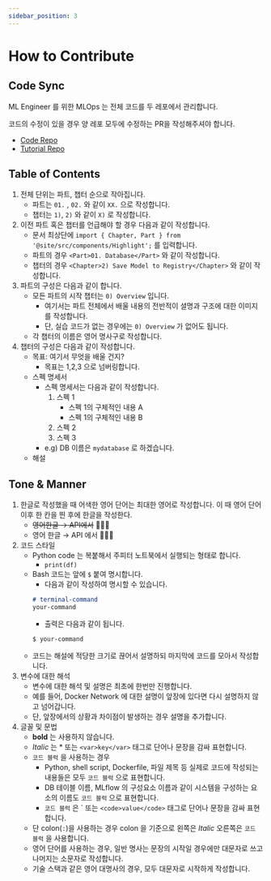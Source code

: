 ```yaml
---
sidebar_position: 3
---
```


# How to Contribute

## Code Sync

ML Engineer 를 위한 MLOps 는 전체 코드를 두 레포에서 관리합니다.  

코드의 수정이 있을 경우 양 레포 모두에 수정하는 PR을 작성해주셔야 합니다.
- [Code Repo](https://github.com/mlops-for-mle/mlops-for-mle)
- [Tutorial Repo](https://github.com/mlops-for-mle/tutorial)

## Table of Contents

1. 전체 단위는 파트, 챕터 순으로 작아집니다.
    - 파트는 `01.` , `02.` 와 같이 `XX.` 으로 작성합니다.
    - 챕터는 `1)`, `2)` 와 같이 `X)` 로 작성합니다.
2. 이전 파트 혹은 챕터를 언급해야 할 경우 다음과 같이 작성합니다.
    - 문서 최상단에 `import { Chapter, Part } from '@site/src/components/Highlight';` 를 입력합니다.
    - 파트의 경우 `<Part>01. Database</Part>` 와 같이 작성합니다.
    - 챕터의 경우 `<Chapter>2) Save Model to Registry</Chapter>` 와 같이 작성합니다.
3. 파트의 구성은 다음과 같이 합니다.
    - 모든 파트의 시작 챕터는 `0) Overview` 입니다.
        - 여기서는 파트 전체에서 배울 내용의 전반적이 셜명과 구조에 대한 이미지를 작성합니다.
        - 단, 실습 코드가 없는 경우에는 `0) Overview` 가 없어도 됩니다.
    - 각 챕터의 이름은 영어 명사구로 작성합니다.
4. 챕터의 구성은 다음과 같이 작성합니다.
    - 목표: 여기서 무엇을 배울 건지?
        - 목표는 1,2,3 으로 넘버링합니다.
    - 스펙 명세서
        - 스펙 명세서는 다음과 같이 작성합니다.
            1. 스펙 1
                - 스펙 1의 구체적인 내용 A
                - 스펙 1의 구체적인 내용 B
            2. 스펙 2
            3. 스펙 3
        - e.g) DB 이름은 `mydatabase` 로 하겠습니다.
    - 해설

## Tone & Manner

1. 한글로 작성했을 때 어색한 영어 단어는 최대한 영어로 작성합니다. 이 때 영어 단어 이후 한 칸을 띈 후에 한글을 작성한다.
    - ~~영어한글 → API에서~~ 🙅🏻‍♂️
    - 영어 한글 → API 에서 🙆🏻‍♂️
2. 코드 스타일
    - Python code 는 복붙해서 주피터 노트북에서 실행되는 형태로 합니다.
        - `print(df)`
    - Bash 코드는 앞에 `$` 붙여 명시합니다.
        - 다음과 같이 작성하여 명시할 수 있습니다.
        ```md
        # terminal-command
        your-command
        ```
        - 출력은 다음과 같이 됩니다.
        ```bash
        $ your-command
        ```
    - 코드는 해설에 적당한 크기로 끊어서 설명하되 마지막에 코드를 모아서 작성합니다.
3. 변수에 대한 해석
    - 변수에 대한 해석 및 설명은 최초에 한번만 진행합니다.
    - 예를 들어, Docker Network 에 대한 설명이 앞장에 있다면 다시 설명하지 않고 넘어갑니다.
    - 단, 앞장에서의 상황과 차이점이 발생하는 경우 설명을 추가합니다. 
4. 글꼴 및 문법
    - **bold** 는 사용하지 않습니다.
    - *Italic* 는 * 또는 <code>&lt;var&gt;key&lt;/var&gt;</code> 태그로 단어나 문장을 감싸 표현합니다.
    - `코드 블럭` 을 사용하는 경우
        - Python, shell script, Dockerfile, 파일 제목 등 실제로 코드에 작성되는 내용들은 모두 `코드 블럭` 으로 표현합니다.
        - DB 테이블 이름, MLflow 의 구성요소 이름과 같이 시스템을 구성하는 요소의 이름도 `코드 블럭` 으로 표현합니다.
        - `코드 블럭` 은 ` 또는 <code>&lt;code&gt;value&lt;/code&gt;</code> 태그로 단어나 문장을 감싸 표현합니다.
    - 단 colon(`:`)을 사용하는 경우 colon 을 기준으로 왼쪽은 *Italic* 오른쪽은 `코드 블럭` 을 사용합니다.
    - 영어 단어를 사용하는 경우, 일반 명사는 문장의 시작일 경우에만 대문자로 쓰고 나머지는 소문자로 작성합니다.
    - 기술 스택과 같은 영어 대명사의 경우, 모두 대문자로 시작하게 작성합니다.
